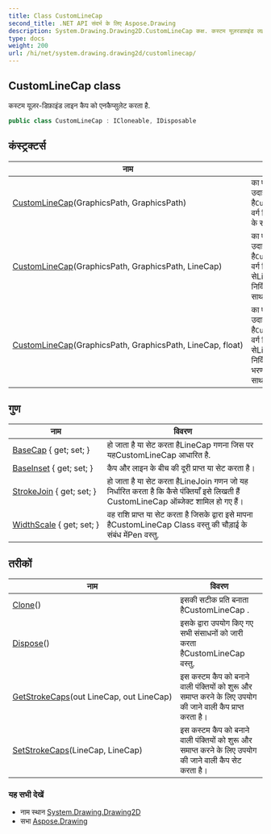 ```yaml
---
title: Class CustomLineCap
second_title: .NET API संदर्भ के लिए Aspose.Drawing
description: System.Drawing.Drawing2D.CustomLineCap कक्ष. कस्टम यूज़रडफ़इंड लइन कैप क एनकैप्सुलेट करत है.
type: docs
weight: 200
url: /hi/net/system.drawing.drawing2d/customlinecap/
---
```

## CustomLineCap class

कस्टम यूज़र-डिफ़ाइंड लाइन कैप को एनकैप्सुलेट करता है.

```csharp
public class CustomLineCap : ICloneable, IDisposable
```

## कंस्ट्रक्टर्स

| नाम | विवरण |
| --- | --- |
| [CustomLineCap](customlinecap/#constructor)(GraphicsPath, GraphicsPath) | का एक नया उदाहरण प्रारंभ करता है`CustomLineCap` वर्ग निर्दिष्ट रूपरेखा के साथ और भरें. |
| [CustomLineCap](customlinecap/#constructor_1)(GraphicsPath, GraphicsPath, LineCap) | का एक नया उदाहरण प्रारंभ करता है`CustomLineCap` वर्ग निर्दिष्ट मौजूदा सेLineCap निर्दिष्ट रूपरेखा के साथ गणना और भरें. |
| [CustomLineCap](customlinecap/#constructor_2)(GraphicsPath, GraphicsPath, LineCap, float) | का एक नया उदाहरण प्रारंभ करता है`CustomLineCap` वर्ग निर्दिष्ट मौजूदा सेLineCap निर्दिष्ट रूपरेखा, भरण और इनसेट के साथ गणना. |

## गुण

| नाम | विवरण |
| --- | --- |
| [BaseCap](../../system.drawing.drawing2d/customlinecap/basecap/) { get; set; } | हो जाता है या सेट करता हैLineCap गणना जिस पर यहCustomLineCap आधारित है. |
| [BaseInset](../../system.drawing.drawing2d/customlinecap/baseinset/) { get; set; } | कैप और लाइन के बीच की दूरी प्राप्त या सेट करता है। |
| [StrokeJoin](../../system.drawing.drawing2d/customlinecap/strokejoin/) { get; set; } | हो जाता है या सेट करता हैLineJoin गणन जो यह निर्धारित करता है कि कैसे पंक्तियाँ इसे लिखती हैं CustomLineCap ऑब्जेक्ट शामिल हो गए हैं। |
| [WidthScale](../../system.drawing.drawing2d/customlinecap/widthscale/) { get; set; } | वह राशि प्राप्त या सेट करता है जिसके द्वारा इसे मापना हैCustomLineCap Class वस्तु की चौड़ाई के संबंध मेंPen वस्तु. |

## तरीकों

| नाम | विवरण |
| --- | --- |
| [Clone](../../system.drawing.drawing2d/customlinecap/clone/)() | इसकी सटीक प्रति बनाता हैCustomLineCap . |
| [Dispose](../../system.drawing.drawing2d/customlinecap/dispose/)() | इसके द्वारा उपयोग किए गए सभी संसाधनों को जारी करता हैCustomLineCap वस्तु. |
| [GetStrokeCaps](../../system.drawing.drawing2d/customlinecap/getstrokecaps/)(out LineCap, out LineCap) | इस कस्टम कैप को बनाने वाली पंक्तियों को शुरू और समाप्त करने के लिए उपयोग की जाने वाली कैप प्राप्त करता है। |
| [SetStrokeCaps](../../system.drawing.drawing2d/customlinecap/setstrokecaps/)(LineCap, LineCap) | इस कस्टम कैप को बनाने वाली पंक्तियों को शुरू और समाप्त करने के लिए उपयोग की जाने वाली कैप सेट करता है। |

### यह सभी देखें

* नाम स्थान [System.Drawing.Drawing2D](../../system.drawing.drawing2d/)
* सभा [Aspose.Drawing](../../)


